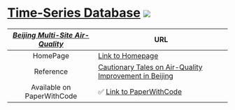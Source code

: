 # [Time-Series Database](https://github.com/WenjieDu/Time_Series_Database) ![](https://hits.seeyoufarm.com/api/count/incr/badge.svg?url=https%3A%2F%2Fgithub.com%2FWenjieDu%2FTime_Series_Database&count_bg=%2379C83D&title_bg=%23555555&icon=&icon_color=%23E7E7E7&title=hits&edge_flat=false)

| <ins> *Beijing Multi-Site Air-Quality*</ins> | URL                                                                                                                         |
|:--------------------------------------------:|-----------------------------------------------------------------------------------------------------------------------------|
|                   HomePage                   | [Link to Homepage](https://archive.ics.uci.edu/ml/datasets/Beijing+Multi-Site+Air-Quality+Data)                             |
|                  Reference                   | [Cautionary Tales on Air-Quality Improvement in Beijing](https://royalsocietypublishing.org/doi/pdf/10.1098/rspa.2017.0457) |
|          Available on PaperWithCode          | ✅ [Link to PaperWithCode](https://paperswithcode.com/dataset/beijing-air-quality)                                           |